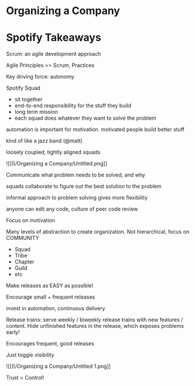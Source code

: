 # Organizing a Company

# Spotify Takeaways

Scrum: an agile development approach

Agile Principles >> Scrum, Practices

Key driving force: autonomy

Spotify Squad

- sit together
- end-to-end responsibility for the stuff they build
- long term mission
- each squad does whatever they want to solve the problem

automation is important for motivation. motivated people build better stuff

kind of like a jazz band (@matt)

loosely coupled, tightly aligned squads

![[()/Organizing a Company/Untitled.png]]

Communicate what problem needs to be solved, and why

squads collaborate to figure out the best solution to the problem

informal approach to problem solving gives more flexibility

anyone can edit any code, culture of peer code review

Focus on motivation

Many levels of abstraction to create organization. Not hierarchical, focus on COMMUNITY

- Squad
- Tribe
- Chapter
- Guild
- etc

Make releases as EASY as possible!

Encourage small + frequent releases

invest in automation, continuous delivery

Release trains: serve weekly / biweekly release trains with new features / content. Hide unfinished features in the release, which exposes problems early!

Encourages frequent, good releases

Just toggle visibility

![[()/Organizing a Company/Untitled 1.png]]

Trust > Control!